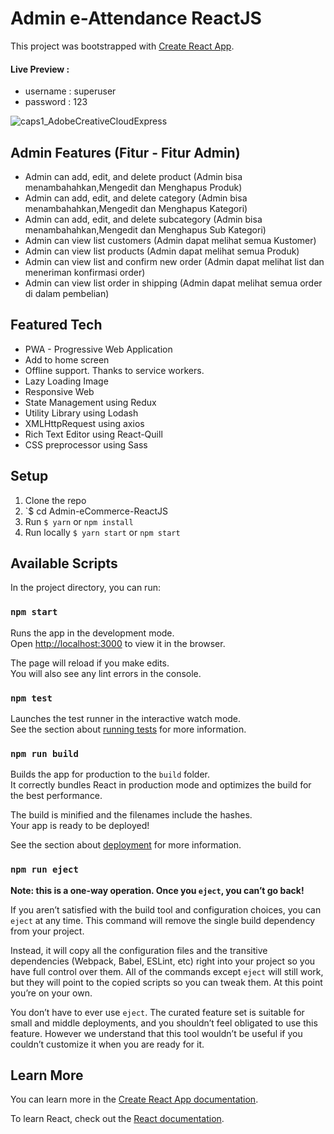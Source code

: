 # Admin e-Attendance ReactJS

This project was bootstrapped with [Create React App](https://github.com/facebook/create-react-app).
#### Live Preview : 
- username : superuser
- password : 123

![caps1_AdobeCreativeCloudExpress](https://user-images.githubusercontent.com/39379330/171993913-bf6138a1-01c7-408c-ad32-442fc3e1f909.gif)


## Admin Features (Fitur - Fitur Admin)
- Admin can add, edit, and delete product (Admin bisa menambahahkan,Mengedit dan Menghapus Produk)
- Admin can add, edit, and delete category (Admin bisa menambahahkan,Mengedit dan Menghapus Kategori)
- Admin can add, edit, and delete subcategory (Admin bisa menambahahkan,Mengedit dan Menghapus Sub Kategori)
- Admin can view list customers (Admin dapat melihat semua Kustomer)
- Admin can view list products (Admin dapat melihat semua Produk)
- Admin can view list and confirm new order (Admin dapat melihat list dan meneriman konfirmasi order)
- Admin can view list order in shipping (Admin dapat melihat semua order di dalam pembelian)

## Featured Tech
- PWA - Progressive Web Application
- Add to home screen
- Offline support. Thanks to service workers.
- Lazy Loading Image
- Responsive Web
- State Management using Redux
- Utility Library using Lodash
- XMLHttpRequest using axios
- Rich Text Editor using React-Quill
- CSS preprocessor using Sass


## Setup

1. Clone the repo
2. `$ cd Admin-eCommerce-ReactJS
3. Run `$ yarn` or `npm install`
4. Run locally `$ yarn start` or `npm start`


## Available Scripts

In the project directory, you can run:

### `npm start`

Runs the app in the development mode.<br>
Open [http://localhost:3000](http://localhost:3000) to view it in the browser.

The page will reload if you make edits.<br>
You will also see any lint errors in the console.

### `npm test`

Launches the test runner in the interactive watch mode.<br>
See the section about [running tests](https://facebook.github.io/create-react-app/docs/running-tests) for more information.

### `npm run build`

Builds the app for production to the `build` folder.<br>
It correctly bundles React in production mode and optimizes the build for the best performance.

The build is minified and the filenames include the hashes.<br>
Your app is ready to be deployed!

See the section about [deployment](https://facebook.github.io/create-react-app/docs/deployment) for more information.

### `npm run eject`

**Note: this is a one-way operation. Once you `eject`, you can’t go back!**

If you aren’t satisfied with the build tool and configuration choices, you can `eject` at any time. This command will remove the single build dependency from your project.

Instead, it will copy all the configuration files and the transitive dependencies (Webpack, Babel, ESLint, etc) right into your project so you have full control over them. All of the commands except `eject` will still work, but they will point to the copied scripts so you can tweak them. At this point you’re on your own.

You don’t have to ever use `eject`. The curated feature set is suitable for small and middle deployments, and you shouldn’t feel obligated to use this feature. However we understand that this tool wouldn’t be useful if you couldn’t customize it when you are ready for it.

## Learn More

You can learn more in the [Create React App documentation](https://facebook.github.io/create-react-app/docs/getting-started).

To learn React, check out the [React documentation](https://reactjs.org/).
